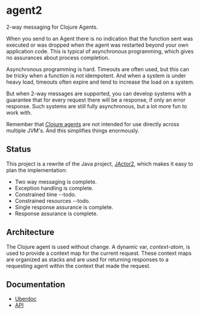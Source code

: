 # agent2
2-way messaging for Clojure Agents.

When you send to an Agent there is no indication that the function
sent was executed or was dropped when the agent was restarted beyond
your own application code. This is typical of asynchronous programming,
which gives no assurances about process completion.

Asynchronous programming is hard. Timeouts are often used, but this can
be tricky when a function is not idempotent. And when a system is under
heavy load, timeouts often expire and tend to increase the load on
a system.

But when 2-way messages are supported, you can develop systems with a
guarantee that for every request there will be a response, if only
an error response. Such systems are still fully asynchronous, but a 
lot more fun to work with.

Remember that [Clojure agents](http://clojure.org/agents) are not intended for use directly across 
multiple JVM's. And this simplifies things enormously.

## Status

This project is a rewrite of the Java project, 
[JActor2](https://github.com/laforge49/JActor2), 
which makes it
easy to plan the implementation:

  - Two way messaging is complete.
  - Exception handling is complete.
  - Constrained time --todo.
  - Constrained resources --todo.
  - Single response assurance is complete.
  - Response assurance is complete.

## Architecture

The Clojure agent is used without change. A dynamic var, *context-atom*,
is used to provide a context map for the current request. These
context maps are organized as stacks and are used for returning responses
to a requesting agent within the context that made the request.

## Documentation

  - [Uberdoc](http://www.agilewiki.org/projects/agent2/uberdoc.html)
  - [API](http://www.agilewiki.org/projects/agent2/doc/index.html)
  
